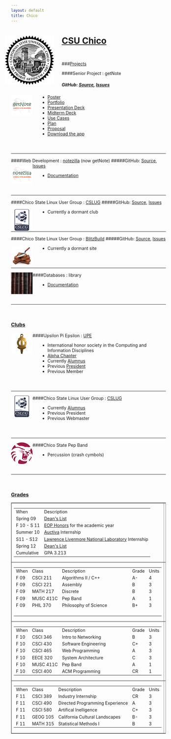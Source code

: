 ```yaml
---
layout: default
title: Chico
---
```


<style>
  ul {
    margin-left: 95px;
  }
  ul ul {
    margin: 0 0 0 45px;
  }
  hr, h3 {
    margin-top: 55px;
  }
  h4 {
    margin-top: -15px;
  }
  img.project-icon {
    border: none;
    float: left;
    height: 70px;
    width: 70px;
  }
</style>

<div class="span12" stlye="margin-bottom:25px">
  <img src="media/images/chico.jpg" style="float:left; margin: 0px 25px 25px -20px"/>
  <h1> <a target="_blank" href="http://csuchico.edu">CSU Chico</a> </h1>
</div>
<br/>

###[Projects]()

####Senior Project : getNote
##### GitHub: [Source](http://www.github.com/mattben/getNoteAndroid), [Issues](http://www.github.com/mattben/getNoteAndroid/issues)
<img src="media/images/getnote_logo.png" class="project-icon" />

* <a href="media/pdf/490_Poster.pdf" target="_blank">Poster</a>
* <a href="media/pdf/490_ProjectPort.pdf" target="_blank">Portfolio</a>
* <a href="media/pdf/490_ProjectSlides.pdf" target="_blank">Presentation Deck</a>
* <a href="media/pdf/490_MidtermSlides.pdf" target="_blank">Midterm Deck</a>
* <a href="media/pdf/490_Midterm_UseCases.pdf" target="_blank">Use Cases</a>
* <a href="media/pdf/490_Project_Plan.pdf" target="_blank">Plan</a>
* <a href="media/pdf/490_Project_Proposal.pdf" target="_blank">Proposal</a>
* <a href="media/content/getNote-svn.apk">Download the app</a>

---

####Web Development : [notezilla](http://www.getnote.org) (now getNote)
#####GitHub: [Source](http://www.github.com/mattben/getNote.org), [Issues](http://www.github.com/mattben/getNote.org/issues)
<img src="media/images/notezilla_logo.png" class="project-icon" />

* <a href="media/pdf/465_Milestone7.pdf" target="_blank">Documentation</a>

---

####Chico State Linux User Group : [CSLUG](http://www.ecst.csuchico.edu/cslug/)
#####GitHub: [Source](https://github.com/cslug/cslug-site), [Issues](https://github.com/cslug/cslug-site/issues)

<img src="media/images/cslug_logo.png" class="project-icon" />

* Currently a dormant club

---

####Chico State Linux User Group : [BlitzBuild](http://www.ecst.csuchico.edu/BlitzBuild/)
#####GitHub: [Source](https://github.com/cslug/blitzbuild), [Issues](https://github.com/cslug/blitzbuild/issues)

<img src="media/images/build.jpg" class="project-icon" />

* Currently a dormant site

---

####Databases : library
<img src="media/images/370_OMD.jpg" class="project-icon" />

* <a href="media/pdf/370_ImplementationPhase.pdf" target="_blank">Documentation</a>


---

### [Clubs]()
####Upsilon Pi Epsilon : [UPE](http://upe.acm.org)
<img src="media/images/upe.jpeg" class="project-icon" />

* International honor society in the Computing and Information Disciplines
* [Alpha Chapter](http://www.ecst.csuchico.edu/upe/)
* Currently [Alumnus](http://www.ecst.csuchico.edu/cslug/?members)
* Previous [President](http://www.ecst.csuchico.edu/upe/members/2010/Fall/Matthew_B_Harris)
* Previous Member

---

####Chico State Linux User Group : [CSLUG](http://www.ecst.csuchico.edu/cslug/)
<img src="media/images/cslug_logo.png" class="project-icon" />

* Currently [Alumnus](http://www.ecst.csuchico.edu/cslug/?members)
* Previous President
* Previous Webmaster

---

####Chico State Pep Band
<img src="media/images/chicostate.png" class="project-icon" />

* Percussion (crash cymbols)

---

### [Grades]()

<table border="1" frame="box" width="100%" class="table">
  <tr>
    <td>
      <table>
        <tr>
          <td>When</td><td>Description</td>
          </tr><tr>
          <td> Spring 09 </td><td><a target="_blank" href="media/pdf/UnofficialTranscript.pdf">Dean's List </a></td>
          </tr><tr>
          <td> F 10 - S 11 </td><td> <a target="_blank" href="http://www.csuchico.edu/eop/about/honor.shtml">EOP Honors</a> for the academic year</td>
          </tr><tr>
          <td> Summer 10 </td><td> <a target="_blank" href="http://www.auctiva.com/about/aboutus.aspx">Auctiva</a> Internship</td>
          </tr><tr>
          <td> S11 - S12 </td><td> <a target="_blank" href="http://www.llnl.gov">Lawrence Livermore National Laboratory</a> Internship </td>
          </tr><tr>
          <td> Spring 12 </td><td><a target="_blank" href="media/pdf/Deans_List_S2012.pdf">Dean's List </a> </td>
          </tr><tr>
          <td>Cumulative </td><td> GPA 3.213</td>
        </tr>
      </table>
      </td><td nowrap="nowrap">
      <table>
        <tr>
          <td>When</td><td>Class</td><td width="300">Description</td><td>Grade</td><td>Units</td>
          </tr><tr>
          <td>S 09</td><td>CSCI 101</td><td>Intro Comp Sci</td><td>A</td><td>3</td>
          </tr><tr>
          <td>S 09</td><td>CSCI 111</td><td>Algorithms I / Java</td><td>A</td><td>4</td>
          </tr><tr>
          <td>S 09</td><td>CSCI 301</td><td>Computer's Impact</td><td>A</td><td>3</td>
          </tr><tr>
          <td>S 09</td><td>MUSC 112</td><td>South American Drumming</td><td>A</td><td>1</td>
          </tr><tr>
          <td>S 09</td><td>MUSC 411C</td><td>Pep Band</td><td>A</td><td>1</td>
          </tr><tr>
          <td>S 09</td><td>MUSC 411D</td><td>Symphonic Wind Ensemble</td><td>A</td><td>1</td>
        </tr>
      </table>
    </td>
    </tr><tr>
    <td nowrap="nowrap">
      <table>
        <tr>
          <td>When</td><td>Class</td><td width="300">Description</td><td>Grade</td><td>Units</td>
          </tr><tr>
          <td>F 09</td><td>CSCI 211</td><td>Algorithms II / C++</td><td>A-</td><td>4</td>
          </tr><tr>
          <td>F 09</td><td>CSCI 221</td><td>Assembly</td><td>B</td><td>3</td>
          </tr><tr>
          <td>F 09</td><td>MATH 217</td><td>Discrete</td><td>B</td><td>3</td>
          </tr><tr>        
          <td>F 09</td><td>MUSC 411C</td><td>Pep Band</td><td>A</td><td>1</td>
          </tr><tr>
          <td>F 09</td><td>PHIL 370</td><td>Philosophy of Science</td><td>B+</td><td>3</td>
          </tr><tr>
          <td>&nbsp;</td><td>&nbsp;</td><td>&nbsp;</td><td>&nbsp;</td><td>&nbsp;</td>
        </tr>
      </table>
      </td><td nowrap="nowrap">
      <table>
        <tr>
          <td>When</td><td>Class</td><td width="300">Description</td><td>Grade</td><td>Units</td>
          </tr><tr>
          <td>S 10</td><td>CINS 370</td><td>Intro to Databases</td><td>B</td><td>3</td>
          </tr><tr>
          <td>S 10</td><td>CSCI 311</td><td>Algorithms III / C++</td><td>B</td><td>4</td>
          </tr><tr>
          <td>S 10</td><td>CSCI 344</td><td>Shell Programming</td><td>B</td><td>3</td>
          </tr><tr>
          <td>S 10</td><td>MATH 314</td><td>Prob &amp; Sat</td><td>C+</td><td>4</td>
          </tr><tr>
          <td>S 10</td><td>MUSC 411C</td><td>Pep Band</td><td>A</td><td>1</td>
          </tr><tr>
          <td>S 10</td><td>NSCI 102</td><td>Intro to Living Systems</td><td>B-</td><td>3</td>
        </tr>
      </table>
    </td>
    </tr><tr>
    <td nowrap="nowrap">
      <table>
        <tr>
          <td>When</td><td>Class</td><td width="300">Description</td><td>Grade</td><td>Units</td>
          </tr><tr>
          <td>F 10</td><td>CSCI 346</td><td>Intro to Networking</td><td>B</td><td>3</td>
          </tr><tr>
          <td>F 10</td><td>CSCI 430</td><td>Software Engineering</td><td>C+</td><td>3</td>
          </tr><tr>
          <td>F 10</td><td>CSCI 465</td><td>Web Programming</td><td>A</td><td>3</td>
          </tr><tr>
          <td>F 10</td><td>EECE 320</td><td>System Architecture</td><td>C</td><td>3</td>
          </tr><tr>
          <td>F 10</td><td>MUSC 411C</td><td>Pep Band</td><td>A</td><td>1</td>
          </tr><tr>
          <td>F 10</td><td>CSCI 400</td><td>ACM Programming</td><td>CR</td><td>1</td>				
        </tr>
      </table>
      </td><td nowrap="nowrap">
      <table>
        <tr>
          <td>When</td><td>Class</td><td width="300">Description</td><td>Grade</td><td>Units</td>
          </tr><tr>
          <td>S 11</td><td>&nbsp; </td><td>Industry Internship - LLNL</td><td>&nbsp; </td><td>&nbsp; </td>
          </tr><tr>
          <td>&nbsp; </td><td>&nbsp; </td><td>&nbsp; </td><td>&nbsp; </td><td>&nbsp; </td>
          </tr><tr>
          <td>&nbsp; </td><td>&nbsp; </td><td>&nbsp; </td><td>&nbsp; </td><td>&nbsp; </td>
          </tr><tr>
          <td>&nbsp; </td><td>&nbsp; </td><td>&nbsp; </td><td>&nbsp; </td><td>&nbsp; </td>
          </tr><tr>                
          <td>&nbsp; </td><td>&nbsp; </td><td>&nbsp; </td><td>&nbsp; </td><td>&nbsp; </td>
          </tr><tr>
          <td>&nbsp; </td><td>&nbsp; </td><td>&nbsp; </td><td>&nbsp; </td><td>&nbsp; </td>
        </tr>
      </table>
    </td>
    </tr><tr>
    <td nowrap="nowrap">
      <table>
        <tr>
          <td>When</td><td>Class</td><td width="300">Description</td><td>Grade</td><td>Units</td>
          </tr><tr>
          <td>F 11</td><td>CSCI 389</td><td>Industry Internship</td><td>CR</td><td>3</td>				
          </tr><tr>
          <td>F 11</td><td>CSCI 490</td><td>Directed Programming Experience</td><td>A</td><td>3</td>
          </tr><tr>
          <td>F 11</td><td>CSCI 580</td><td>Artifical Inelligence</td><td>C+</td><td>3</td>
          </tr><tr>				
          <td>F 11</td><td>GEOG 105</td><td>California Cultural Landscapes</td><td>B-</td><td>3</td>
          </tr><tr>
          <td>F 11</td><td>MATH 315</td><td>Statistical Methods I</td><td>B</td><td>3</td>
        </tr>
      </table>
      </td><td nowrap="nowrap">
      <table>
        <tr>
          <td>When</td><td>Class</td><td width="300">Description</td><td>Grade</td><td>Units</td>
          </tr><tr>
          <td>S 12</td><td>CSCI 340</td><td>Operating Sysems Programming</td><td>A</td><td>4</td>
          </tr><tr>				
          <td>S 12</td><td>CSCI 515</td><td>Compiler Design</td><td>B+</td><td>3</td>
          </tr><tr>
          <td>S 12</td><td>CSCI 431</td><td>Software Engineering Tools</td><td>A</td><td>3</td>
          </tr><tr>
          <td>S 12</td><td>CSCI 550</td><td>Theory of Computing</td><td>A</td><td>3</td>				
          </tr><tr>                
          <td>S 12</td><td>CINS 448</td><td>Computer Security</td><td>A-</td><td>3</td>
        </tr>
      </table>
    </td>
  </tr>
</table>

